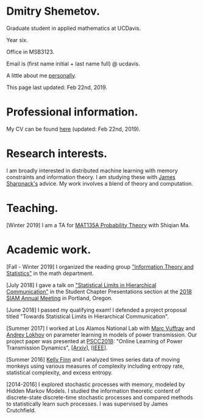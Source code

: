# Dmitry Shemetov.

Graduate student in applied mathematics at UCDavis.

Year six.

Office in MSB3123.

Email is (first name initial + last name full) @ ucdavis.

A little about me [personally](personal.html).

This page last updated: Feb 22nd, 2019.

# Professional information.

My CV can be found [here](assets/DmitryShemetovCV.pdf) (updated: Feb 22nd, 2019).

# Research interests.

I am broadly interested in distributed machine learning with memory constraints and information theory. I am studying these with [James Sharpnack's](https://jsharpna.github.io/) advice. My work involves a blend of theory and computation.

# Teaching.

[Winter 2019] I am a TA for [MAT135A Probability Theory](135A2019.html) with Shiqian Ma.

# Academic work.

[Fall - Winter 2019] I organized the reading group ["Information Theory and Statistics"](https://groups.google.com/forum/#!forum/information-theory-and-statistics-reading-group) in the math department.

[July 2018] I gave a talk on ["Statistical Limits in Hierarchical Communication"](http://meetings.siam.org/sess/dsp_talk.cfm?p=94861) in the Student Chapter Presentations section at the [2018 SIAM Annual Meeting](https://www.siam.org/Conferences/CM/Main/an18) in Portland, Oregon.

[June 2018] I passed my qualifying exam! I defended a project proposal titled "Towards Statistical Limits in Hierarchical Communication".

[Summer 2017] I worked at Los Alamos National Lab with [Marc Vuffray](https://cnls.lanl.gov/External/people/Marc_Vuffray.php) and [Andrey Lokhov](http://lptms.u-psud.fr/andrey-lokhov/) on parameter learning in models of power transmission. Our project paper was presented at [PSCC2018](https://pscc2018.net): "Online Learning of Power Transmission Dynamics", [[Arxiv]](https://arxiv.org/abs/1710.10021), [[IEEE]](https://ieeexplore.ieee.org/document/8442720/).

[Summer 2016] [Kelly Finn](https://bmccowanlab.com/lab-members/graduate-students/kelly-finn/) and I analyzed times series data of moving monkeys using various measures of complexity including entropy rate, statistical complexity, and excess entropy.

[2014-2016] I explored stochastic processes with memory, modeled by Hidden Markov Models. I studied the information theoretic content of discrete-state discrete-time stochastic processes and compared methods to statistically learn such processes. I was supervised by James Crutchfield.
